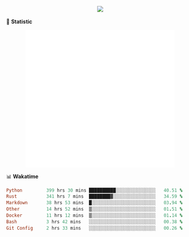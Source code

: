 <!-- https://github.com/DenverCoder1/readme-typing-svg -->
<p align="center">
<img src="https://readme-typing-svg.demolab.com?font=Orbitron&size=25&pause=1000&center=true&vCenter=true&random=false&width=600&lines=Welcome+to+my+GitHub+profile+page!" />


🌟 **Statistic**

<p align="center">
  <img width="400" align="top" src="https://github.com/fllesser/fllesser/blob/main/left.svg" />
  <img width="400" align="top" src="https://github.com/fllesser/fllesser/blob/main/right.svg" />
</p>


📊 **Wakatime**

<!--START_SECTION:waka-->

```ruby
Python         399 hrs 30 mins ██████████░░░░░░░░░░░░░░░   40.51 %
Rust           341 hrs 7 mins  ████████▓░░░░░░░░░░░░░░░░   34.59 %
Markdown       38 hrs 53 mins  █░░░░░░░░░░░░░░░░░░░░░░░░   03.94 %
Other          14 hrs 52 mins  ▒░░░░░░░░░░░░░░░░░░░░░░░░   01.51 %
Docker         11 hrs 12 mins  ▒░░░░░░░░░░░░░░░░░░░░░░░░   01.14 %
Bash           3 hrs 42 mins   ░░░░░░░░░░░░░░░░░░░░░░░░░   00.38 %
Git Config     2 hrs 33 mins   ░░░░░░░░░░░░░░░░░░░░░░░░░   00.26 %
```

<!--END_SECTION:waka-->

